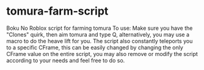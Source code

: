 # tomura-farm-script
Boku No Roblox script for farming tomura
To use: Make sure you have the "Clones" quirk, then aim tomura and type Q, alternatively, you may use a macro to do the heave lift for you.
The script also constantly teleports you to a specific CFrame, this can be easily changed by changing the only CFrame value on the entire script, you may also remove or modify the script according to your needs and feel free to do so.
